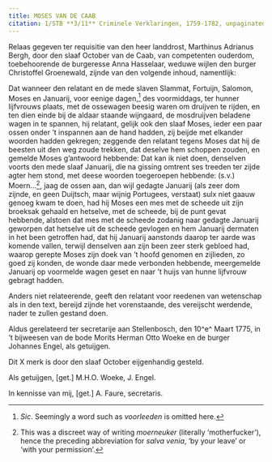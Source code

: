 ```yaml
---
title: MOSES VAN DE CAAB
citation: 1/STB **3/11** Criminele Verklaringen, 1759-1782, unpaginated.
---
```


Relaas gegeven ter requisitie van den heer landdrost, Marthinus Adrianus Bergh, door den slaaf October van de Caab, van competenten ouderdom, toebehoorende de burgeresse Anna Hasselaar, weduwe wijlen den burger Christoffel Groenewald, zijnde van den volgende inhoud, namentlijk:

Dat wanneer den relatant en de mede slaven Slammat, Fortuijn, Salomon, Moses en Januarij, voor eenige dagen,[^1] des voormiddags, ter hunner lijfvrouws plaats, met de ossewagen beesig waren om druijven te rijden, en ten dien einde bij de aldaar staande wijngaard, de mosdruijven beladene wagen in te spannen, hij relatant, gelijk ook den slaaf Moses, ieder een paar ossen onder ’t inspannen aan de hand hadden, zij beijde met elkander woorden hadden gekregen; zeggende den relatant tegens Moses dat hij de beesten uit den weg zoude trekken, dat deselve hem schoppen zouden, en gemelde Moses g’antwoord hebbende: Dat kan ik niet doen, denselven voorts den mede slaaf Januarij, die na gissing omtrent ses treeden ter zijde agter hem stond, met deese woorden toegeroepen hebbende: (s.v.) Moern...[^2], jaag de ossen aan, dan wijl gedagte Januarij (als zeer dom zijnde, en geen Duijtsch, maar wijnig Portugees, verstaat) sulx niet gaauw genoeg kwam te doen, had hij Moses een mes met de scheede uit zijn broeksak gehaald en hetselve, met de scheede, bij de punt gevat hebbende, alstoen dat mes met de scheede zodanig naar gedagte Januarij geworpen dat hetselve uit de scheede gevlogen en hem Januarij dermaten in het been getroffen had, dat hij Januarij aanstonds daarop ter aarde was komende vallen, terwijl denselven aan zijn been zeer sterk gebloed had, waarop gerepte Moses zijn doek van ’t hoofd genomen en zijlieden, zo goed zij konden, de wonde daar mede verbonden hebbende, meergemelde Januarij op voormelde wagen geset en naar ’t huijs van hunne lijfvrouw gebragt hadden.

Anders niet relateerende, geeft den relatant voor reedenen van wetenschap als in den text, bereijd zijnde het vorenstaande, des vereijscht werdende, nader te zullen gestand doen.

Aldus gerelateerd ter secretarije aan Stellenbosch, den 10^e^ Maart 1775, in ’t bijweesen van de bode Morits Herman Otto Woeke en de burger Johannes Engel, als getuijgen.

Dit X merk is door den slaaf October eijgenhandig gesteld.

Als getuijgen, \[get.\] M.H.O. Woeke, J. Engel.

In kennisse van mij, \[get.\] A. Faure, secretaris.

[^1]: *Sic*. Seemingly a word such as *voorleeden* is omitted here.

[^2]: This was a discreet way of writing *moerneuker* (literally ‘motherfucker’), hence the preceding abbreviation for *salva venia*, ‘by your leave’ or ‘with your permission’.
